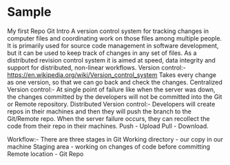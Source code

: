 # Sample
My first Repo
Git Intro
A version control system for tracking changes in computer files and coordinating work on those files among multiple people.
It is primarily used for source code management in software development, but it can be used to keep track of changes in any set of files.
As a distributed revision control system it is aimed at speed, data integrity and support for distributed, non-linear workflows.
Version control:-
https://en.wikipedia.org/wiki/Version_control_system
Takes every change as one version, so that we can go back and check the changes.
Centralized Version control:-
At single point of failure like when the server was down, the changes committed by the developers will not be committed into the Git or Remote repository.
Distributed Version control:-
Developers will create repos in their machines and then they will push the branch to the Git/Remote repo.
When the server failure occurs, they can recollect the code from their repo in their machines.
Push - Upload
Pull - Download.

Workflow:-
There are three stages in Git
Working directory - our copy in our machine
Staging area - working on changes of code before committing
Remote location - Git Repo
